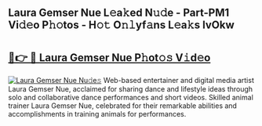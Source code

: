 ## Laura Gemser Nue L𝚎a𝚔ed N𝚞𝚍e - Part-PM1 Vi𝚍𝚎o P𝚑𝚘tos - H𝚘𝚝 O𝚗𝚕yf𝚊ns L𝚎a𝚔s lvOkw

# <h2><a href="http://kfdj68.oniu.top/?m=Laura+Gemser+Nue">🔗👉 🔴 Laura Gemser Nue P𝚑ot𝚘𝚜 V𝚒d𝚎o</a></h2>

[![Laura Gemser Nue Nu𝚍e𝚜](https://i.imgur.com/0qMVB7G.gif)](http://kfdj68.oniu.top/?m=Laura+Gemser+Nue)
Web-based entertainer and digital media artist Laura Gemser Nue, acclaimed for sharing dance and lifestyle ideas through solo and collaborative dance performances and short videos. Skilled animal trainer Laura Gemser Nue, celebrated for their remarkable abilities and accomplishments in training animals for performances.  
